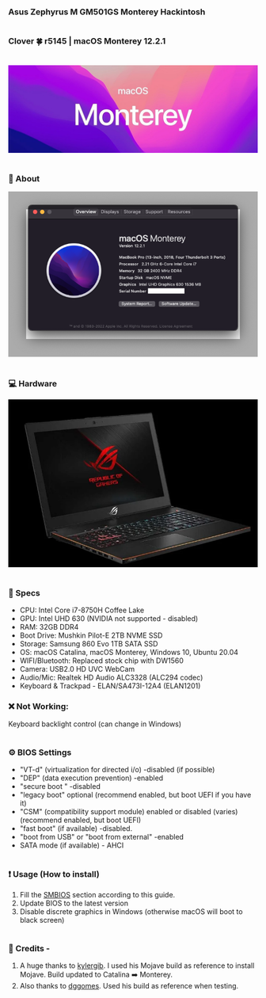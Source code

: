 ### Asus Zephyrus M GM501GS Monterey Hackintosh

#

### Clover 🍀 r5145 | macOS Monterey 12.2.1
#


![header](_resources/header.jpeg)
#

### 📸 About

![About](_resources/about.jpeg)
#

### 💻 Hardware

![About](_resources/laptop.jpeg)
#

### 📃 Specs

* CPU: Intel Core i7-8750H Coffee Lake
* GPU: Intel UHD 630 (NVIDIA not supported - disabled)
* RAM: 32GB DDR4
* Boot Drive: Mushkin Pilot-E 2TB NVME SSD
* Storage: Samsung 860 Evo 1TB SATA SSD
* OS: macOS Catalina, macOS Monterey, Windows 10, Ubuntu 20.04
* WIFI/Bluetooth: Replaced stock chip with DW1560
* Camera: USB2.0 HD UVC WebCam
* Audio/Mic: Realtek HD Audio ALC3328 (ALC294 codec)
* Keyboard & Trackpad - ELAN/SA473I-12A4 (ELAN1201)

### ❌ Not Working:
  Keyboard backlight control (can change in Windows)
#
  
### ⚙️ BIOS Settings

- "VT-d" (virtualization for directed i/o) -disabled (if possible)
- "DEP" (data execution prevention) -enabled
- "secure boot " -disabled
- "legacy boot" optional (recommend enabled, but boot UEFI if you have it)
- "CSM" (compatibility support module) enabled or disabled (varies) (recommend enabled, but boot UEFI)
- "fast boot" (if available) -disabled.
- "boot from USB" or "boot from external" -enabled
- SATA mode (if available) - AHCI
#

### ❗️ Usage (How to install)

1. Fill the [SMBIOS](https://www.tonymacx86.com/threads/an-idiots-guide-to-imessage.196827) section according to this guide. 
2. Update BIOS to the latest version
3. Disable discrete graphics in Windows (otherwise macOS will boot to black screen)
#
  
### 🙏 Credits - 
  
 1. A huge thanks to [kylergib](https://github.com/kylergib/Asus-Zephyrus-M-gm501gs-Mojave). I used his Mojave build as reference to install Mojave. Build updated to Catalina ➡️ Monterey.
 2. Also thanks to [dggomes](https://github.com/dggomes/asuszephyrus-m). Used his build as reference when testing.

